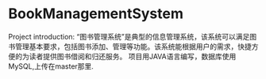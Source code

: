 # BookManagementSystem
Project introduction:
“图书管理系统”是典型的信息管理系统，该系统可以满足图书管理基本要求，包括图书添加、管理等功能。该系统能根据用户的需求，快捷方便的为读者提供图书借阅和归还服务。
项目用JAVA语言编写，数据库使用MySQL,上传在master那里.
